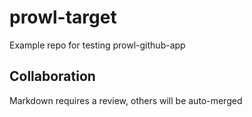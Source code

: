 # prowl-target
Example repo for testing prowl-github-app

## Collaboration

Markdown requires a review, others will be auto-merged

